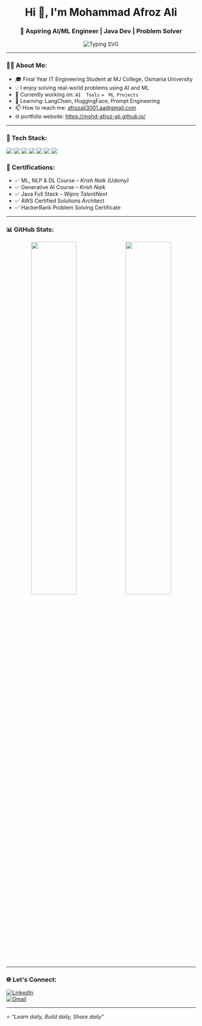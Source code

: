 <!-- Profile Header -->
<h1 align="center">Hi 👋, I'm Mohammad Afroz Ali</h1>
<h3 align="center">🚀 Aspiring AI/ML Engineer | Java Dev | Problem Solver</h3>

<p align="center">
  <img src="https://readme-typing-svg.demolab.com?font=Fira+Code&pause=1000&color=00F79E&width=435&lines=Passionate+AI+%7C+ML+%7C+DL+%7C+NLP+%7C+GenAI+Engineer;Building+AI-powered+projects;Problem+Solver+%7C+Open+Source+contribution;Let's+connect+%26+grow+together!" alt="Typing SVG" />
</p>

---

### 👨‍💻 About Me:
- 🎓 Final Year IT Engineering Student at MJ College, Osmania University  
- 💡 I enjoy solving real-world problems using AI and ML  
- 🧠 Currently working on: `AI  Tools` + ` ML Projects`  
- 🌱 Learning: LangChain, HuggingFace, Prompt Engineering  
- 📫 How to reach me: afrozali3001.aa@gmail.com  
- 🌐 portfolio website: https://mohd-afroz-ali.github.io/

---

### 💼 Tech Stack:
<p align="left">
  <img src="https://img.shields.io/badge/Java-%23007396?style=for-the-badge&logo=java&logoColor=white"/>
  <img src="https://img.shields.io/badge/Python-%2314354C?style=for-the-badge&logo=python&logoColor=white"/>
  <img src="https://img.shields.io/badge/TensorFlow-%23FF6F00?style=for-the-badge&logo=tensorflow&logoColor=white"/>
  <img src="https://img.shields.io/badge/PyTorch-%23EE4C2C?style=for-the-badge&logo=pytorch&logoColor=white"/>
  <img src="https://img.shields.io/badge/HuggingFace-%23FFD21F?style=for-the-badge&logo=huggingface&logoColor=black"/>
  <img src="https://img.shields.io/badge/OpenCV-%23004885?style=for-the-badge&logo=opencv&logoColor=white"/>
  <img src="https://img.shields.io/badge/MediaPipe-%2300A67E?style=for-the-badge"/>
</p>



### 📜 Certifications:
- ✅ ML, NLP & DL Course – *Krish Naik (Udemy)*  
- ✅ Generative AI Course – *Krish Naik*  
- ✅ Java Full Stack – *Wipro TalentNext*  
- ✅ AWS Certified Solutions Architect  
- ✅ HackerRank Problem Solving Certificate  

---

### 📊 GitHub Stats:

<p align="center">
  <img src="https://github-readme-stats.vercel.app/api?username=YourGitHubUsername&show_icons=true&theme=tokyonight" width="49%"/>
  <img src="https://github-readme-streak-stats.herokuapp.com/?user=YourGitHubUsername&theme=tokyonight" width="49%"/>
</p>

---

### 🌐 Let's Connect:
[![LinkedIn](https://img.shields.io/badge/LinkedIn-blue?style=for-the-badge&logo=linkedin&logoColor=white)](https://linkedin.com/in/yourprofile)  
[![Gmail](https://img.shields.io/badge/Gmail-red?style=for-the-badge&logo=gmail&logoColor=white)](mailto:afrozali3001.aa@gmail.com)

---

⭐ _“Learn daily, Build daily, Share daily”_
